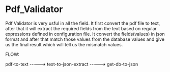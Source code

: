 # Pdf_Validator

Pdf Validator is very usful in all the field. It first convert the pdf file to text, after that it will extract the required fields from the text based on regular expressions defined in configuration file. It convert the fields(values) in json format and after that match those values from the database values and give us the final result which will tell us the mismatch values.

FLOW:

pdf-to-text -----> text-to-json-extract -----> get-db-to-json
